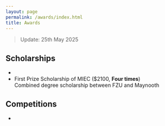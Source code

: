 ```yaml
---
layout: page
permalink: /awards/index.html
title: Awards
---
```


> Update: 25th May 2025

## Scholarships

-
- First Prize Scholarship of MIEC ($2100, **Four times**)<br>Combined degree scholarship between FZU and Maynooth<br>

## Competitions

- <br>

<br>
